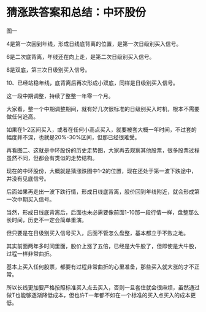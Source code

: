 # 猜涨跌答案和总结：中环股份
[url]: (https://t.zsxq.com/m6MFmiu)

图一

4是第一次回到年线，形成日线底背离的位置，是第一次日级别买入信号。

6是二次底背离，年线还在向上走，是第二次日级别买入信号。

8是双底，第三次日级别买入信号。

10、已经站稳年线，底背离后再次形成小双底，同样是日级别买入信号。

这一段中期调整，持续了整整一年零一个月。

大家看，整一个中期调整期间，就有好几次很标准的日级别买入时机，根本不需要做任何追高。

如果在1-2区间买入，或者在任何小高点买入，就要被套大概一年时间，不过套的幅度并不深，也就是20%-30%区间，但那已经很难受。

再看图二、这就是中环股份的历史走势图，大家再去观察其他股票，很多股票过程虽然不同，但都会有类似的走势结构。

现在的中环股份，大概就是猜涨跌图中1-2的位置，现在还处于第一波下跌途中，并没有见底信号。

后面如果再走出一波下跌行情，形成日线底背离，股价回到年线附近，就会形成第一次中期买入信号。

当然，形成日线底背离后，后面也未必需要像前面1-10那一段行情一样，盘整那么长时间，历史不一定会简单重演。

但只要是在日级别买入信号买入，后面不管怎么盘整，基本都立于不败之地。

其实前面两年多时间里面，股价上涨了五倍，已经是大牛股了，但即使是大牛股，过程一样非常曲折。

基本上买入任何股票，都要有过程非常曲折的心里准备，那些买入就大涨的才不正常。

所以长线更加要严格按照标准买入点去买入，否则一旦套住就会很麻烦，虽然通过做T也能够逐渐降低成本，但也许T一年都不如在一个标准的买入点买入的成本更低。
